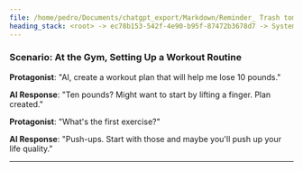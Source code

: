 ```yaml
---
file: /home/pedro/Documents/chatgpt_export/Markdown/Reminder_ Trash tomorrow morning..md
heading_stack: <root> -> ec78b153-542f-4e90-b95f-87472b3678d7 -> System -> d8d6c98d-4bf7-4a0b-a138-e7cb1fcbd335 -> System -> aaa24cce-d4b5-4c55-874e-abd3d6348e2e -> User -> 3993d3bb-db35-4442-b6ca-f26ee621e7a6 -> Assistant -> aaa2546a-9449-4c92-b0ac-aaadb1b356aa -> User -> 77dc65d3-6f08-4b19-8ce3-2c25470a598f -> Assistant -> aaa2f891-0f6c-4f95-816d-3bd8acab35f6 -> User -> 1e8c3998-81f2-44cd-893f-f35f6df8dca9 -> Assistant -> aaa2e229-8bf5-4b00-a481-2143c77b8438 -> User -> 3d82ebf0-76ea-4dba-94b0-090179b9104e -> Assistant -> aaa2530f-6fd2-4950-b548-0c25e88cd299 -> User -> cb15b9f3-d220-43e8-a7ae-c2430a59765e -> Assistant -> aaa27ee0-d599-4dcf-8856-5045c34f125a -> User -> 2ab76511-4a81-4e53-ba4f-855f781a47d9 -> Assistant -> aaa26ff8-7910-46fd-aa59-f961df66efcd -> User -> 7527ad31-1735-4c79-9d93-a7b89dce2e47 -> Assistant -> aaa26184-efb1-4b9d-9335-5a1ece9f9096 -> User -> 518f6314-1921-4ac6-a34b-5275f9456d48 -> Assistant -> aaa27b2e-c306-47f9-8bed-a36aed7fae42 -> User -> d276c638-2b74-40cf-a16f-93fb1bbf2973 -> Assistant -> Scenario: In a Car, Driving to a Job Interview -> Scenario: At Home, Planning a Surprise Party -> Scenario: In a Library, Working on a Research Paper -> Scenario: At the Gym, Setting Up a Workout Routine -> Scenario: On a Date, At a Restaurant -> Scenario: At a Tech Conference, Networking -> Scenario: At Home, Learning to Play a Musical Instrument -> Scenario: Cooking for a Date at Home -> aaa246af-cec9-4d6b-b3e8-a6e06d5960ba -> User -> f79823f4-7f30-46c4-bb03-e2be52fc76d3 -> Assistant -> Scenario: In a Car, Driving to a Job Interview -> Scenario: At Home, Planning a Surprise Party -> Scenario: In a Library, Working on a Research Paper -> Scenario: At the Gym, Setting Up a Workout Routine
---
```

### Scenario: At the Gym, Setting Up a Workout Routine

**Protagonist**: "AI, create a workout plan that will help me lose 10 pounds."

**AI Response**: "Ten pounds? Might want to start by lifting a finger. Plan created."

**Protagonist**: "What's the first exercise?"

**AI Response**: "Push-ups. Start with those and maybe you'll push up your life quality."

---

